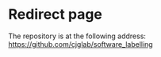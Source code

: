 # Redirect page
The repository is at the following address: https://github.com/cjglab/software_labelling

